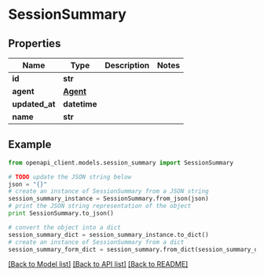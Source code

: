 # SessionSummary


## Properties
Name | Type | Description | Notes
------------ | ------------- | ------------- | -------------
**id** | **str** |  | 
**agent** | [**Agent**](Agent.md) |  | 
**updated_at** | **datetime** |  | 
**name** | **str** |  | 

## Example

```python
from openapi_client.models.session_summary import SessionSummary

# TODO update the JSON string below
json = "{}"
# create an instance of SessionSummary from a JSON string
session_summary_instance = SessionSummary.from_json(json)
# print the JSON string representation of the object
print SessionSummary.to_json()

# convert the object into a dict
session_summary_dict = session_summary_instance.to_dict()
# create an instance of SessionSummary from a dict
session_summary_form_dict = session_summary.from_dict(session_summary_dict)
```
[[Back to Model list]](../README.md#documentation-for-models) [[Back to API list]](../README.md#documentation-for-api-endpoints) [[Back to README]](../README.md)


